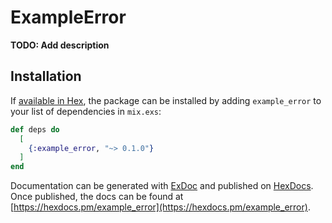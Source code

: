 # ExampleError

**TODO: Add description**

## Installation

If [available in Hex](https://hex.pm/docs/publish), the package can be installed
by adding `example_error` to your list of dependencies in `mix.exs`:

```elixir
def deps do
  [
    {:example_error, "~> 0.1.0"}
  ]
end
```

Documentation can be generated with [ExDoc](https://github.com/elixir-lang/ex_doc)
and published on [HexDocs](https://hexdocs.pm). Once published, the docs can
be found at [https://hexdocs.pm/example_error](https://hexdocs.pm/example_error).


